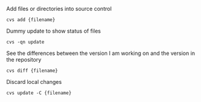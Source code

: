 Add files or directories into source control
```
cvs add {filename}
```

Dummy update to show status of files
```
cvs -qn update
```

See the differences between the version I am working on and the version in the repository
```
cvs diff {filename}
```

Discard local changes
```
cvs update -C {filename}
```
